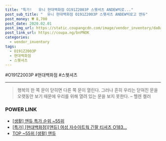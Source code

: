 ```yaml
--- 
title: "특가!   유니 현대백화점 O191Z2003P 스웻셔츠 ANDEW빅로..." 
post_sub_title: "  유니 현대백화점 O191Z2003P 스웻셔츠 ANDEW빅로고 앤듀" 
post_money: ₩ 8,700 
post_date: 2020.02.01 
post_img_url: https://static.coupangcdn.com/image/vendor_inventory/da0a/187e2d28394ef54b1bed1f8fff31c14a4be6c3d5d429b35be50cfd8eb77d.jpg 
post_link_url: https://coupa.ng/bnPNOK 
categories: 
  - vendor_inventory 
tags: 
  - O191Z2003P 
  - 현대백화점 
  - 스웻셔츠 
--- 
```

  #O191Z2003P #현대백화점 #스웻셔츠 
<hr> 

> 행복의 한 쪽 문이 닫히면 다른 쪽 문이 열린다. 그러나 흔히 우리는 닫혀진 문을 오랫동안 보기 때문에 우리를 위해 열려 있는 문을 보지 못한다. – 헬렌 켈러 


### POWER LINK

* <a href="https://blog.naver.com/sakai111/221792272619" target="_blank"> [생활] 앤듀 특가 순위 ~55위</a>
* <a href="https://blog.naver.com/santokki14/221792731471" target="_blank">[특가] [현대백화점][앤듀] 여성 자수아트웍 긴팔 티셔츠 O183...</a>
* <a href="https://blog.naver.com/an0733/221792272622" target="_blank"> TOP ~55위 [생활] 앤듀</a>
